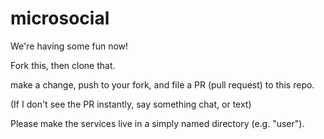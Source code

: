 # microsocial
We're having some fun now!

Fork this, then clone that.

make a change, push to your fork, and file a PR (pull request) to this repo.

(If I don't see the PR instantly, say something chat, or text)

Please make the services live in a simply named directory (e.g. "user").

